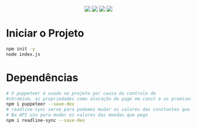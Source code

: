 <p align="center">
<img src="https://img.shields.io/badge/Puppeteer-40B5A4?style=for-the-badge&logo=Puppeteer&logoColor=white">
<img src="https://img.shields.io/badge/JavaScript-F7DF1E?style=for-the-badge&logo=javascript&logoColor=black">
<img src="https://img.shields.io/badge/Node.js-339933?style=for-the-badge&logo=nodedotjs&logoColor=white">
<img src="https://img.shields.io/badge/npm-CB3837?style=for-the-badge&logo=npm&logoColor=white">
</p>


# Iniciar o Projeto
```bash
npm init -y
node index.js
```

# Dependências 
```bash
# O puppeteer é usado no projeto por causa do controle do 
#chromium, as propriedades como alocação de page em const e as promises
npm i puppeteer --save-dev
# readline-sync serve para podemos mudar os valores das constantes que usamos no async
# Na API uso para mudar os valores das moedas que pego 
npm i readline-sync --save-dev
```
